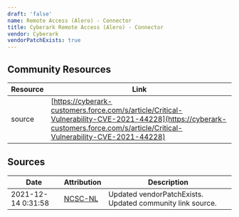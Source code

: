 ```yaml
---
draft: 'false'
name: Remote Access (Alero) - Connector
title: Cyberark Remote Access (Alero) - Connector
vendor: Cyberark
vendorPatchExists: true
---
```



## Community Resources
| Resource | Link |
| --- | --- |
| source | [https://cyberark-customers.force.com/s/article/Critical-Vulnerability-CVE-2021-44228](https://cyberark-customers.force.com/s/article/Critical-Vulnerability-CVE-2021-44228) |


## Sources
| Date | Attribution | Description |
| --- | --- | --- |
| 2021-12-14 0:31:58 | [NCSC-NL](https://github.com/NCSC-NL/log4shell/blob/main/software/README.md) | Updated vendorPatchExists. Updated community link source.  |
